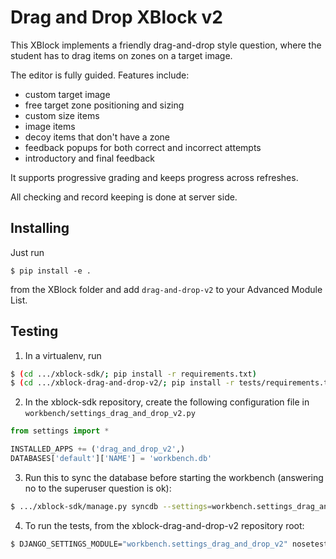 # Drag and Drop XBlock v2

This XBlock implements a friendly drag-and-drop style question, where the student has to drag items on zones on a target image.

The editor is fully guided. Features include:

* custom target image
* free target zone positioning and sizing
* custom size items
* image items
* decoy items that don't have a zone
* feedback popups for both correct and incorrect attempts
* introductory and final feedback

It supports progressive grading and keeps progress across refreshes.

All checking and record keeping is done at server side.

## Installing

Just run

```
$ pip install -e .
```

from the XBlock folder and add `drag-and-drop-v2` to your Advanced Module List.

## Testing

1. In a virtualenv, run

```bash
$ (cd .../xblock-sdk/; pip install -r requirements.txt)
$ (cd .../xblock-drag-and-drop-v2/; pip install -r tests/requirements.txt)
```

2. In the xblock-sdk repository, create the following configuration file in `workbench/settings_drag_and_drop_v2.py`

```python
from settings import *

INSTALLED_APPS += ('drag_and_drop_v2',)
DATABASES['default']['NAME'] = 'workbench.db'
```

3. Run this to sync the database before starting the workbench (answering no to the superuser question is ok):

```bash
$ .../xblock-sdk/manage.py syncdb --settings=workbench.settings_drag_and_drop_v2
```

4. To run the tests, from the xblock-drag-and-drop-v2 repository root:

```bash
$ DJANGO_SETTINGS_MODULE="workbench.settings_drag_and_drop_v2" nosetests --rednose --verbose --with-cover --cover-package=drag_and_drop_v2
```
